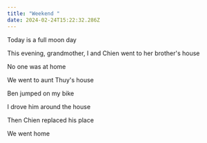 ```yaml
---
title: "Weekend "
date: 2024-02-24T15:22:32.286Z
---
```


Today is a full moon day

This evening, grandmother, I and Chien went to her brother's house

No one was at home

We went to aunt Thuy's house

Ben jumped on my bike

I drove him around the house

Then Chien replaced his place

We went home
